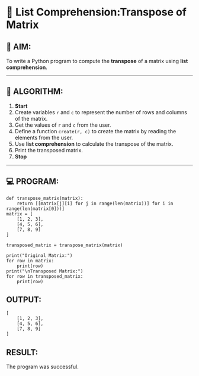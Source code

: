 # 🧮 List Comprehension:Transpose of Matrix 

## 🎯 AIM:
To write a Python program to compute the **transpose** of a matrix using **list comprehension**.

---

## 🧠 ALGORITHM:

1. **Start**
2. Create variables `r` and `c` to represent the number of rows and columns of the matrix.
3. Get the values of `r` and `c` from the user.
4. Define a function `create(r, c)` to create the matrix by reading the elements from the user.
5. Use **list comprehension** to calculate the transpose of the matrix.
6. Print the transposed matrix.
7. **Stop**

---

## 💻 PROGRAM:
```
def transpose_matrix(matrix):
    return [[matrix[j][i] for j in range(len(matrix))] for i in range(len(matrix[0]))]
matrix = [
    [1, 2, 3],
    [4, 5, 6],
    [7, 8, 9]
]

transposed_matrix = transpose_matrix(matrix)

print("Original Matrix:")
for row in matrix:
    print(row)
print("\nTransposed Matrix:")
for row in transposed_matrix:
    print(row)
```
## OUTPUT:
```
[
    [1, 2, 3],
    [4, 5, 6],
    [7, 8, 9]
]
```
## RESULT:
The  program was successful.

